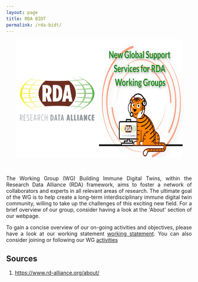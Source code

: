 ```yaml
---
layout: page
title: RDA BIDT
permalink: /rda-bidt/
---
```


<div style="display: flex; justify-content: center;">
    <img src="/images/rda-logo.png" alt="Image 1" width="45%">
    <img src="/images/rda-TIGER-logo.jpg" alt="Image 2" width="45%">
</div>

<div style="text-align: justify">

<br><br>
The Working Group (WG) Building Immune Digital Twins, within the Research Data Alliance (RDA) framework, aims to foster a network of collaborators and experts in all relevant areas of research. The ultimate goal of the WG is to help create a long-term interdisciplinary immune digital twin community, willing to take up the challenges of this exciting new field. For a brief overview of our group, consider having a look at the 'About' section of our webpage.

To gain a concise overview of our on-going activities and objectives, please have a look at our working statement [working statement](https://www.rd-alliance.org/groups/building-immune-digital-twins-wg/work-statement/?sow=168511). You can also consider joining or following our WG [activities](https://www.rd-alliance.org/groups/building-immune-digital-twins-wg/activity/)

</div>

## Sources

1. https://www.rd-alliance.org/about/